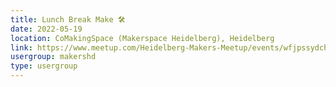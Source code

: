 ```yaml
---
title: Lunch Break Make 🛠️
date: 2022-05-19
location: CoMakingSpace (Makerspace Heidelberg), Heidelberg
link: https://www.meetup.com/Heidelberg-Makers-Meetup/events/wfjpssydchbzb/
usergroup: makershd
type: usergroup
---
```

